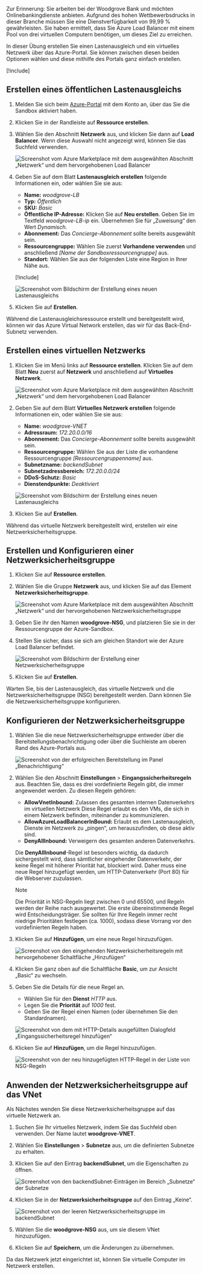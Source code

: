 Zur Erinnerung: Sie arbeiten bei der Woodgrove Bank und möchten Onlinebankingdienste anbieten. Aufgrund des hohen Wettbewerbsdrucks in dieser Branche müssen Sie eine Dienstverfügbarkeit von 99,99 % gewährleisten. Sie haben ermittelt, dass Sie Azure Load Balancer mit einem Pool von drei virtuellen Computern benötigen, um dieses Ziel zu erreichen.

In dieser Übung erstellen Sie einen Lastenausgleich und ein virtuelles Netzwerk über das Azure-Portal. Sie können zwischen diesen beiden Optionen wählen und diese mithilfe des Portals ganz einfach erstellen.

[!include[](../../../includes/azure-sandbox-activate.md)]

## <a name="create-a-public-load-balancer"></a>Erstellen eines öffentlichen Lastenausgleichs

1. Melden Sie sich beim [Azure-Portal](https://portal.azure.com/learn.docs.microsoft.com?azure-portal=true) mit dem Konto an, über das Sie die Sandbox aktiviert haben.

1. Klicken Sie in der Randleiste auf **Ressource erstellen**.

1. Wählen Sie den Abschnitt **Netzwerk** aus, und klicken Sie dann auf **Load Balancer**. Wenn diese Auswahl nicht angezeigt wird, können Sie das Suchfeld verwenden.

    ![Screenshot vom Azure Marketplace mit dem ausgewählten Abschnitt „Netzwerk“ und dem hervorgehobenen Load Balancer](../media/3-azure-marketplace.png)

1. Geben Sie auf dem Blatt **Lastenausgleich erstellen** folgende Informationen ein, oder wählen Sie sie aus:
    - **Name:** _woodgrove-LB_
    - **Typ:** _Öffentlich_
    - **SKU:** _Basic_
    - **Öffentliche IP-Adresse:** Klicken Sie auf **Neu erstellen**. Geben Sie im Textfeld _woodgrove-LB-ip_ ein. Übernehmen Sie für „Zuweisung“ den Wert _Dynamisch_.
    - **Abonnement:** Das _Concierge-Abonnement_ sollte bereits ausgewählt sein.
    - **Ressourcengruppe:** Wählen Sie zuerst **Vorhandene verwenden** und anschließend _<rgn>[Name der Sandboxressourcengruppe]</rgn>_ aus.
    - **Standort:** Wählen Sie aus der folgenden Liste eine Region in Ihrer Nähe aus.

    [!include[](../../../includes/azure-sandbox-regions-first-mention-note-friendly.md)]

    ![Screenshot vom Bildschirm der Erstellung eines neuen Lastenausgleichs](../media/3-create-load-balancer.png)

1. Klicken Sie auf **Erstellen**.

Während die Lastenausgleichsressource erstellt und bereitgestellt wird, können wir das Azure Virtual Network erstellen, das wir für das Back-End-Subnetz verwenden.

## <a name="create-a-virtual-network"></a>Erstellen eines virtuellen Netzwerks

1. Klicken Sie im Menü links auf **Ressource erstellen**. Klicken Sie auf dem Blatt **Neu** zuerst auf **Netzwerk** und anschließend auf **Virtuelles Netzwerk**.

    ![Screenshot vom Azure Marketplace mit dem ausgewählten Abschnitt „Netzwerk“ und dem hervorgehobenen Load Balancer](../media/3-azure-marketplace-2.png)

1. Geben Sie auf dem Blatt **Virtuelles Netzwerk erstellen** folgende Informationen ein, oder wählen Sie sie aus:
    - **Name:** _woodgrove-VNET_
    - **Adressraum:** _172.20.0.0/16_
    - **Abonnement:** Das _Concierge-Abonnement_ sollte bereits ausgewählt sein.
    - **Ressourcengruppe:** Wählen Sie aus der Liste die vorhandene Ressourcengruppe _<rgn>[Ressourcengruppenname]</rgn>_ aus.
    - **Subnetzname:** _backendSubnet_
    - **Subnetzadressbereich:** _172.20.0.0/24_
    - **DDoS-Schutz:** _Basic_
    - **Dienstendpunkte:** _Deaktiviert_

    ![Screenshot vom Bildschirm der Erstellung eines neuen Lastenausgleichs](../media/3-create-vnet.png)

1. Klicken Sie auf **Erstellen**.

Während das virtuelle Netzwerk bereitgestellt wird, erstellen wir eine Netzwerksicherheitsgruppe.

## <a name="create-and-configure-a-network-security-group"></a>Erstellen und Konfigurieren einer Netzwerksicherheitsgruppe

1. Klicken Sie auf **Ressource erstellen**.

1. Wählen Sie die Gruppe **Netzwerk** aus, und klicken Sie auf das Element **Netzwerksicherheitsgruppe**.

    ![Screenshot vom Azure Marketplace mit dem ausgewählten Abschnitt „Netzwerk“ und der hervorgehobenen Netzwerksicherheitsgruppe](../media/3-azure-marketplace-3.png)


1. Geben Sie ihr den Namen **woodgrove-NSG**, und platzieren Sie sie in der Ressourcengruppe der Azure-Sandbox.

1. Stellen Sie sicher, dass sie sich am gleichen Standort wie der Azure Load Balancer befindet.

    ![Screenshot vom Bildschirm der Erstellung einer Netzwerksicherheitsgruppe](../media/3-create-nsg.png)

1. Klicken Sie auf **Erstellen**.

Warten Sie, bis der Lastenausgleich, das virtuelle Netzwerk und die Netzwerksicherheitsgruppe (NSG) bereitgestellt werden. Dann können Sie die Netzwerksicherheitsgruppe konfigurieren.

## <a name="configure-the-network-security-group"></a>Konfigurieren der Netzwerksicherheitsgruppe

1. Wählen Sie die neue Netzwerksicherheitsgruppe entweder über die Bereitstellungsbenachrichtigung oder über die Suchleiste am oberen Rand des Azure-Portals aus.

    ![Screenshot von der erfolgreichen Bereitstellung im Panel „Benachrichtigung“](../media/3-deployment-success.png)

1. Wählen Sie den Abschnitt **Einstellungen** > **Eingangssicherheitsregeln** aus. Beachten Sie, dass es drei vordefinierte Regeln gibt, die immer angewendet werden. Zu diesen Regeln gehören:
    - **AllowVnetInbound:** Zulassen des gesamten internen Datenverkehrs im virtuellen Netzwerk Diese Regel erlaubt es den VMs, die sich in einem Netzwerk befinden, miteinander zu kommunizieren.
    - **AllowAzureLoadBalancerInBound:** Erlaubt es dem Lastenausgleich, Dienste im Netzwerk zu „pingen“, um herauszufinden, ob diese aktiv sind.
    - **DenyAllInbound:** Verweigern des gesamten anderen Datenverkehrs.

    Die **DenyAllInbound**-Regel ist besonders wichtig, da dadurch sichergestellt wird, dass sämtlicher eingehender Datenverkehr, der keine Regel mit höherer Priorität hat, blockiert wird. Daher muss eine neue Regel hinzugefügt werden, um HTTP-Datenverkehr (Port 80) für die Webserver zuzulassen.

    > [!NOTE]
    > Die Priorität in NSG-Regeln liegt zwischen 0 und 65500, und Regeln werden der Reihe nach ausgewertet. Die erste übereinstimmende Regel wird Entscheidungsträger. Sie sollten für Ihre Regeln immer recht niedrige Prioritäten festlegen (ca. 1000), sodass diese Vorrang vor den vordefinierten Regeln haben.

1. Klicken Sie auf **Hinzufügen**, um eine neue Regel hinzuzufügen.

    ![Screenshot von den eingehenden Netzwerksicherheitsregeln mit hervorgehobener Schaltfläche „Hinzufügen“](../media/3-inbound-security-rules.png)

1. Klicken Sie ganz oben auf die Schaltfläche **Basic**, um zur Ansicht „Basic“ zu wechseln.

1. Geben Sie die Details für die neue Regel an.
    - Wählen Sie für den **Dienst** _HTTP_ aus.
    - Legen Sie die **Priorität** auf _1000_ fest.
    - Geben Sie der Regel einen Namen (oder übernehmen Sie den Standardnamen).

    ![Screenshot von dem mit HTTP-Details ausgefüllten Dialogfeld „Eingangssicherheitsregel hinzufügen“](../media/3-add-inbound-rule.png)

1. Klicken Sie auf **Hinzufügen**, um die Regel hinzuzufügen.

    ![Screenshot von der neu hinzugefügten HTTP-Regel in der Liste von NSG-Regeln](../media/3-new-added-rule.png)

## <a name="apply-the-network-security-group-to-the-vnet"></a>Anwenden der Netzwerksicherheitsgruppe auf das VNet

Als Nächstes wenden Sie diese Netzwerksicherheitsgruppe auf das virtuelle Netzwerk an.

1. Suchen Sie Ihr virtuelles Netzwerk, indem Sie das Suchfeld oben verwenden. Der Name lautet **woodgrove-VNET**.

1. Wählen Sie **Einstellungen** > **Subnetze** aus, um die definierten Subnetze zu erhalten.

1. Klicken Sie auf den Eintrag **backendSubnet**, um die Eigenschaften zu öffnen.

    ![Screenshot von den backendSubnet-Einträgen im Bereich „Subnetze“ der Subnetze](../media/3-subnets.png)

1. Klicken Sie in der **Netzwerksicherheitsgruppe** auf den Eintrag „Keine“.

    ![Screenshot von der leeren Netzwerksicherheitsgruppe im backendSubnet](../media/3-add-network-security-group.png)

1. Wählen Sie die **woodgrove-NSG** aus, um sie diesem VNet hinzuzufügen.

1. Klicken Sie auf **Speichern**, um die Änderungen zu übernehmen.

Da das Netzwerk jetzt eingerichtet ist, können Sie virtuelle Computer im Netzwerk erstellen.